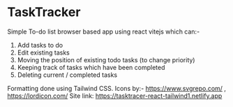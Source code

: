 # TaskTracker
Simple To-do list browser based app using react vitejs which can:-

1. Add tasks to do
2. Edit existing tasks
3. Moving the position of existing todo tasks (to change priority)
4. Keeping track of tasks which have been completed
5. Deleting current / completed tasks

Formatting done using Tailwind CSS. Icons by:- https://www.svgrepo.com/ , https://lordicon.com/
 Site link: https://tasktracer-react-tailwind1.netlify.app
